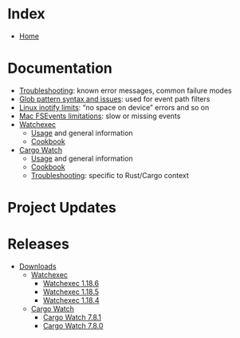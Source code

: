 # Index

- [Home](./index.html)

# Documentation

- [Troubleshooting](./docs/troubleshooting.md): known error messages, common failure modes
- [Glob pattern syntax and issues](./docs/glob-patterns.md): used for event path filters
- [Linux inotify limits](./docs/inotify-limits.md): “no space on device” errors and so on
- [Mac FSEvents limitations](./docs/macos-fsevents.md): slow or missing events
- [Watchexec](./docs/watchexec/index.md)
  - [Usage](./docs/watchexec/index.md) and general information
  - [Cookbook](./docs/watchexec/cookbook.md)
- [Cargo Watch](./docs/cargo-watch/index.md)
  - [Usage](./docs/cargo-watch/index.md) and general information
  - [Cookbook](./docs/cargo-watch/cookbook.md)
  - [Troubleshooting](./docs/cargo-watch/troubleshooting.md): specific to Rust/Cargo context


# Project Updates



# Releases

- [Downloads](./downloads/index.md)
  - [Watchexec](./downloads/watchexec/index.md)
    - [Watchexec 1.18.6](./downloads/watchexec/cli-1.18.6/index.md)
    - [Watchexec 1.18.5](./downloads/watchexec/cli-1.18.5/index.md)
    - [Watchexec 1.18.4](./downloads/watchexec/cli-1.18.4/index.md)
  - [Cargo Watch](./downloads/cargo-watch/index.md)
    - [Cargo Watch 7.8.1](./downloads/cargo-watch/7.8.1/index.md)
    - [Cargo Watch 7.8.0](./downloads/cargo-watch/7.8.0/index.md)
